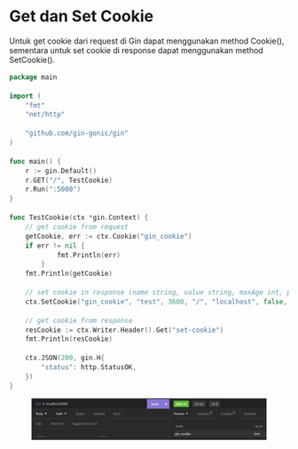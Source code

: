 # Get dan Set Cookie

Untuk get cookie dari request di Gin dapat menggunakan method Cookie(), sementara untuk set cookie di response dapat menggunakan method SetCookie().

```go
package main

import (
	"fmt"
	"net/http"

	"github.com/gin-gonic/gin"
)

func main() {
	r := gin.Default()
	r.GET("/", TestCookie)
	r.Run(":5000")
}

func TestCookie(ctx *gin.Context) {
	// get cookie from request
	getCookie, err := ctx.Cookie("gin_cookie")
	if err != nil {
        	fmt.Println(err)
        }
	fmt.Println(getCookie)

	// set cookie in response (name string, value string, maxAge int, path string, domain string, secure bool, httpOnly bool)
	ctx.SetCookie("gin_cookie", "test", 3600, "/", "localhost", false, true)
	
	// get cookie from response
	resCookie := ctx.Writer.Header().Get("set-cookie")
	fmt.Println(resCookie)

	ctx.JSON(200, gin.H{
		"status": http.StatusOK,
	})
}
```

<figure><img src="../.gitbook/assets/1 (3).png" alt=""><figcaption></figcaption></figure>
